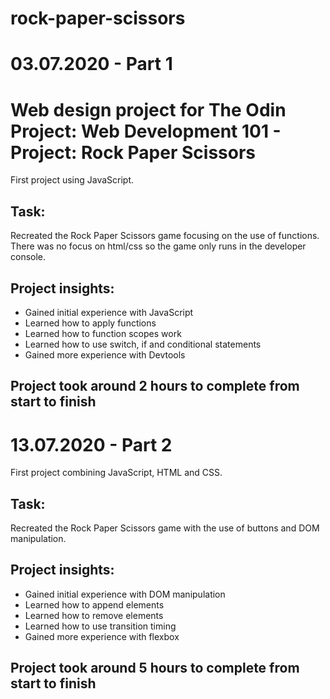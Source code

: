 # rock-paper-scissors 

03.07.2020 - Part 1
==
Web design project for The Odin Project: Web Development 101 - Project: Rock Paper Scissors
==

First project using JavaScript.

Task:
--
Recreated the Rock Paper Scissors game focusing on the use of functions. There was no focus on html/css so the game only runs in the developer console.

Project insights:
--
- Gained initial experience with JavaScript
- Learned how to apply functions
- Learned how to function scopes work
- Learned how to use switch, if and conditional statements
- Gained more experience with Devtools 

Project took around 2 hours to complete from start to finish
--

13.07.2020 - Part 2
==
First project combining JavaScript, HTML and CSS.

Task:
--
Recreated the Rock Paper Scissors game with the use of buttons and DOM manipulation. 

Project insights:
--
- Gained initial experience with DOM manipulation
- Learned how to append elements
- Learned how to remove elements
- Learned how to use transition timing
- Gained more experience with flexbox

Project took around 5 hours to complete from start to finish
--
